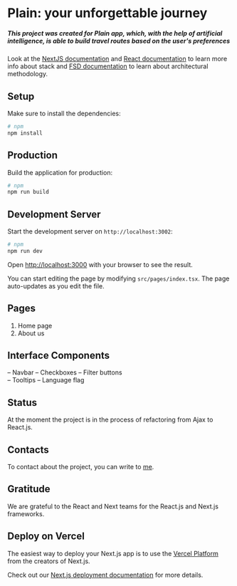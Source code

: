 # Plain: your unforgettable journey

##### This project was created for Plain app, which, with the help of artificial intelligence, is able to build travel routes based on the user's preferences

Look at the [NextJS documentation](https://nextjs.org/docs) and [React documentation](https://nextjs.org/docs) to learn more info about stack and [FSD documentation](https://feature-sliced.design/docs) to learn about architectural methodology.

## Setup

Make sure to install the dependencies:

```bash
# npm
npm install
```

## Production

Build the application for production:

```bash
# npm
npm run build
```

## Development Server

Start the development server on `http://localhost:3002`:

```bash
# npm
npm run dev
```

Open [http://localhost:3000](http://localhost:3000) with your browser to see the result.

You can start editing the page by modifying `src/pages/index.tsx`. The page auto-updates as you edit the file.

## Pages

1. Home page
2. About us

## Interface Components

– Navbar
– Checkboxes
– Filter buttons    
– Tooltips
– Language flag

## Status

At the moment the project is in the process of refactoring from Ajax to React.js.

## Contacts

To contact about the project, you can write to [me](https://t.me/korolev_2512).

## Gratitude

We are grateful to the React and Next teams for the React.js and Next.js frameworks.

## Deploy on Vercel

The easiest way to deploy your Next.js app is to use the [Vercel Platform](https://vercel.com/new?utm_medium=default-template&filter=next.js&utm_source=create-next-app&utm_campaign=create-next-app-readme) from the creators of Next.js.

Check out our [Next.js deployment documentation](https://nextjs.org/docs/deployment) for more details.
